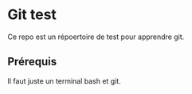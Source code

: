 # Git test

Ce repo est un répoertoire de test pour apprendre git.

## Prérequis

Il faut juste un terminal bash et git.
